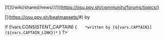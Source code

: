 [![](/wiki/shared/news/<? vars.FOLDER ?>/<? vars.MODE ?>/<? vars.IMAGE ?>)](https://osu.ppy.sh/community/forums/topics/<? vars.TOPIC_ID || 'FORUM_TOPIC_ID' ?>)

[<? vars.BEATMAP ?>](https://osu.ppy.sh/beatmapsets/<? vars.BEATMAP_ID ?>#<? vars.LINK_MODE ?>) by <? vars.CREATORS_MD ?>  
<? vars.BEATMAP_EXTRAS ?><?
if (!vars.CONSISTENT_CAPTAIN) {
`  
*written by [${vars.CAPTAIN}](${vars.CAPTAIN_LINK})*`
} ?>

<? vars.DESCRIPTION ?>
